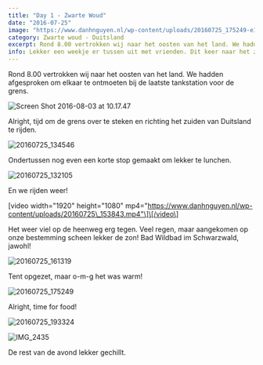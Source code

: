 ```yaml
---
title: "Day 1 - Zwarte Woud"
date: "2016-07-25"
image: "https://www.danhnguyen.nl/wp-content/uploads/20160725_175249-e1470213649194.jpg"
category: Zwarte woud - Duitsland
excerpt: Rond 8.00 vertrokken wij naar het oosten van het land. We hadden afgesproken om elkaar te ontmoeten bij de laatste...
info: Lekker een weekje er tussen uit met vrienden. Dit keer naar het zuiden van Duitsland, Zwarte-woud. Lekker kamperen met een tent. Nou ja, wel luxe dan, op de tent na.
---
```


Rond 8.00 vertrokken wij naar het oosten van het land. We hadden afgesproken om elkaar te ontmoeten bij de laatste tankstation voor de grens.

![Screen Shot 2016-08-03 at 10.17.47](https://www.danhnguyen.nl/wp-content/uploads//Screen-Shot-2016-08-03-at-10.17.47-e1470212366661.png)

Alright, tijd om de grens over te steken en richting het zuiden van Duitsland te rijden.

![20160725_134546](https://www.danhnguyen.nl/wp-content/uploads//20160725_134546-e1470215146933.jpg)

Ondertussen nog even een korte stop gemaakt om lekker te lunchen.

![20160725_132105](https://www.danhnguyen.nl/wp-content/uploads//20160725_132105-e1470212514703.jpg)

En we rijden weer!

\[video width="1920" height="1080" mp4="https://www.danhnguyen.nl/wp-content/uploads/20160725\_153843.mp4"\]\[/video\]

Het weer viel op de heenweg erg tegen. Veel regen, maar aangekomen op onze bestemming scheen lekker de zon! Bad Wildbad im Schwarzwald, jawohl!

![20160725_161319](https://www.danhnguyen.nl/wp-content/uploads//20160725_161319-e1470213576773.jpg)

Tent opgezet, maar o-m-g het was warm!

![20160725_175249](https://www.danhnguyen.nl/wp-content/uploads//20160725_175249-e1470213649194.jpg)

Alright, time for food!

![20160725_193324](https://www.danhnguyen.nl/wp-content/uploads//20160725_193324-e1470215367698.jpg)

![IMG_2435](https://www.danhnguyen.nl/wp-content/uploads//IMG_2435-e1470215025424.jpg)

De rest van de avond lekker gechillt.
